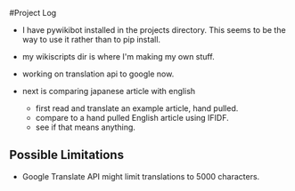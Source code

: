 #Project Log

- I have pywikibot installed in the projects directory.  This seems to be the way to use it rather than to pip install.

- my wikiscripts dir is where I'm making my own stuff.

- working on translation api to google now.

- next is comparing japanese article with english
    - first read and translate an example article, hand pulled.
    - compare to a hand pulled English article using IFIDF.
    - see if that means anything.

## Possible Limitations
- Google Translate API might limit translations to 5000 characters.